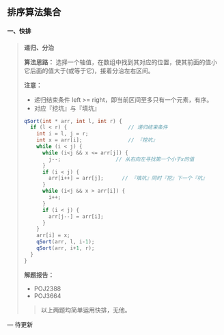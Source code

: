## 排序算法集合

#### 一、快排

> **递归、分治**
>
> **算法思路：** 选择一个轴值，在数组中找到其对应的位置，使其前面的值小它后面的值大于(或等于它)，接着分治左右区间。
>
> **注意：** 
>
> - 递归结束条件 left >= right，即当前区间至多只有一个元素，有序。
> - 对应『挖坑』与『填坑』
>
> ```c++
> qSort(int * arr, int l, int r) {
>   if (l < r) {					// 递归结束条件
>     int i = l, j = r;
>     int x = arr[i];				// 『挖坑』
>     while (i < j) {
>       while (i<j && x <= arr[j]) {
>         j--;					// 从右向左寻找第一个小于x的值
>       }
>       if (i < j) {
>         arr[i++] = arr[j];      // 『填坑』同时『挖』下一个『坑』
>       }
>       while (i<j && x > arr[i]) {
>         i++;
>       }
>       if (i < j) {
>         arr[j--] = arr[i];
>       }
>     }
>     arr[i] = x;
>     qSort(arr, l, i-1);
>     qSort(arr, i+1, r);
>   }
> }
> ```
>
> **解题报告：**
>
> - POJ2388
> - POJ3664
>
> > 以上两题均简单运用快排，无他。





— 待更新

